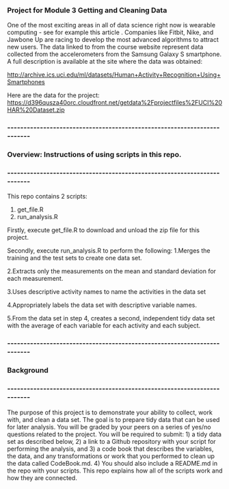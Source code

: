 ### Project for Module 3 Getting and Cleaning Data

One of the most exciting areas in all of data science right now is wearable computing - see for example  this article . Companies like Fitbit, Nike, and Jawbone Up are racing to develop the most advanced algorithms to attract new users. The data linked to from the course website represent data collected from the accelerometers from the Samsung Galaxy S smartphone. A full description is available at the site where the data was obtained: 

http://archive.ics.uci.edu/ml/datasets/Human+Activity+Recognition+Using+Smartphones 

Here are the data for the project: 
https://d396qusza40orc.cloudfront.net/getdata%2Fprojectfiles%2FUCI%20HAR%20Dataset.zip 

### ------------------------------------------------------------------------
### Overview: Instructions of using scripts in this repo.
### ------------------------------------------------------------------------
This repo contains 2 scripts:
1. get_file.R
2. run_analysis.R

Firstly, execute get_file.R to download and unload the zip file for this project.

Secondly, execute run_analysis.R to perform the following:
  1.Merges the training and the test sets to create one data set.

  2.Extracts only the measurements on the mean and standard deviation for each measurement. 

  3.Uses descriptive activity names to name the activities in the data set

  4.Appropriately labels the data set with descriptive variable names. 

  5.From the data set in step 4, creates a second, independent tidy data set 
    with the average of each variable for each activity and each subject.

### ------------------------------------------------------------------------
### Background
### ------------------------------------------------------------------------
The purpose of this project is to demonstrate your ability to collect, work with, and clean a data set. The goal is to prepare tidy data that can be used for later analysis. You will be graded by your peers on a series of yes/no questions related to the project. You will be required to submit: 1) a tidy data set as described below, 
2) a link to a Github repository with your script for performing the analysis, and 
3) a code book that describes the variables, the data, and any transformations or work that you performed to clean up the data called CodeBook.md. 
4) You should also include a README.md in the repo with your scripts. This repo explains how all of the scripts work and how they are connected.  



